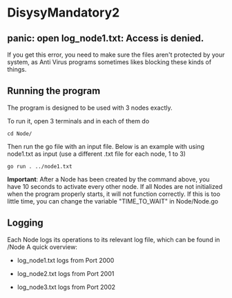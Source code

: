 # DisysyMandatory2

## panic: open log_node1.txt: Access is denied.

If you get this error, you need to make sure the files aren't protected by your system, as Anti Virus programs sometimes likes blocking these kinds of things.

## Running the program

The program is designed to be used with 3 nodes exactly.

To run it, open 3 terminals and in each of them do

```
cd Node/
```

Then run the go file with an input file.
Below is an example with using node1.txt as input (use a different .txt file for each node, 1 to 3)

```
go run . ../node1.txt
```

**Important**: After a Node has been created by the command above, you have 10 seconds to activate every other node. If all Nodes are not initialized when the program properly starts, it will not function correctly.
If this is too little time, you can change the variable "TIME_TO_WAIT" in Node/Node.go

## Logging

Each Node logs its operations to its relevant log file, which can be found in /Node
A quick overview:

- log_node1.txt logs from Port 2000

- log_node2.txt logs from Port 2001

- log_node3.txt logs from Port 2002
